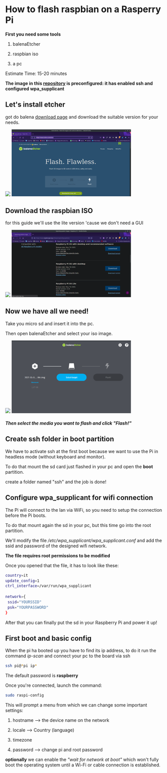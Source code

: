 # How to flash raspbian on a Rasperry Pi

**First you need some tools**

1. balenaEtcher

2. raspbian iso

3. a pc

Estimate Time: 15-20 minutes

**The image in this
[repository](https://drive.google.com/file/d/1wLuyTCQxGp63mAIFYXXDNSh0i43EToBi/view?usp=sharing)
is preconfigured: it has enabled ssh and configured wpa_supplicant**

## Let's install etcher

got do balena [download page](https://www.balena.io/etcher/) and download the
suitable version for your needs.

![](/home/rdfilippo/Desktop/Scuola/howToFlashARaspberry/Screenshot_20211005_092258.png)
<img title="image" src="https://github.com/filippo-ferrando/howToFlashARaspberry/blob/master/Screenshot_20211005_092258.png" alt="" width="377" data-align="center">

## Download the raspbian ISO

for this guide we'll use the lite version 'cause we don't need a GUI

![](/home/rdfilippo/Desktop/Scuola/howToFlashARaspberry/Screenshot_20211005_092632.png)
<img title="image" src="https://github.com/filippo-ferrando/howToFlashARaspberry/blob/master/Screenshot_20211005_092632.png" alt="" width="377" data-align="center">

## Now we have all we need!

Take you micro sd and insert it into the pc.

Then open balenaEtcher and select your iso image.

![](/home/rdfilippo/Desktop/Scuola/howToFlashARaspberry/Screenshot_20211006_080927.png)
<img title="image" src="https://github.com/filippo-ferrando/howToFlashARaspberry/blob/master/Screenshot_20211006_080927.png" alt="" width="377" data-align="center">

##### Then select the media you want to flash and click "Flash!"

## Create ssh folder in boot partition

We have to activate ssh at the first boot because we want to use the Pi in
headless mode (without keyboard and monitor).

To do that mount the sd card just flashed in your pc and open the **boot**
partition.

create a folder named "ssh" and the job is done!

## Configure wpa_supplicant for wifi connection

The Pi will connect to the lan via WiFi, so you need to setup the connection
before the Pi boots.

To do that mount again the sd in your pc, but this time go into the root
partition.

We'll modify the file _/etc/wpa_supplicant/wpa_supplicant.conf_ and add the ssid
and password of the designed wifi network.

**The file requires root permissions to be modified**

Once you opened that the file, it has to look like these:

```bash
country=it
update_config=1
ctrl_interface=/var/run/wpa_supplicant

network={
 ssid="YOURSSID"
 psk="YOURPASSWORD"
}
```

After that you can finally put the sd in your Raspberry Pi and power it up!

## First boot and basic config

When the pi ha booted up you have to find its ip address, to do it run the command *ip-scan* and connect your pc to the board via ssh

```bash
ssh pi@*pi ip*
```

The default password is **raspberry**

Once you're connected, launch the command:

```bash
sudo raspi-config
```

This will prompt a menu from which we can change some important settings:

1. hostname --> the device name on the network

2. locale --> Country (language)

3. timezone

4. password --> change pi and root password

**optionally** we can enable the *"wait for network at boot"* which won't fully boot the operating system until a Wi-Fi or cable connection is established.
